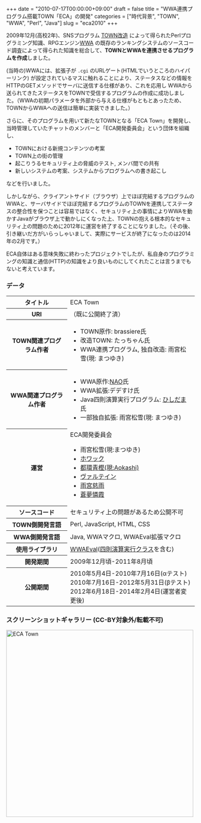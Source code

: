 +++
date = "2010-07-17T00:00:00+09:00"
draft = false
title = "WWA連携プログラム搭載TOWN「ECA」の開発"
categories = ["時代背景", "TOWN", "WWA", "Perl", "Java"]
slug = "eca2010"
+++

2009年12月(高校2年)、SNSプログラム [TOWN改造](/post/1st-town) によって得られたPerlプログラミング知識、RPGエンジン[WWA](http://wwajp.com) の既存のランキングシステムのソースコード調査によって得られた知識を総合して、**TOWNとWWAを連携させるプログラムを作成**しました。

(当時の)WWAには、拡張子が `.cgi` のURLゲート(HTMLでいうところのハイパーリンク) が設定されているマスに触れることにより、ステータスなどの情報をHTTPのGETメソッドでサーバに送信する仕様があり、これを応用し
WWAから送られてきたステータスをTOWNで受信するプログラムの作成に成功しました。（WWAの初期パラメータを外部から与える仕様がもともとあったため、TOWNからWWAへの送信は簡単に実装できました。）

さらに、そのプログラムを用いて新たなTOWNとなる「ECA Town」を開発し、当時管理していたチャットのメンバーと「ECA開発委員会」という団体を組織し、

- TOWNにおける新規コンテンツの考案
- TOWN上の街の管理
- 起こりうるセキュリティ上の脅威のテスト, メンバ間での共有
- 新しいシステムの考案、システムからプログラムへの書き起こし

などを行いました。

しかしながら、クライアントサイド（ブラウザ）上でほぼ完結するプログラムのWWAと、サーバサイドでほぼ完結するプログラムのTOWNを連携してステータスの整合性を保つことは容易ではなく、セキュリティ上の事情によりWWAを動かすJavaがブラウザ上で動かしにくなった上、TOWNの抱える根本的なセキュリティ上の問題のために2012年に運営を終了することになりました。（その後、引き継いだ方がいらっしゃいまして、実際にサービスが終了になったのは2014年の2月です。）

ECA自体はある意味失敗に終わったプロジェクトでしたが、私自身のプログラミングの知識と通信(HTTP)の知識をより良いものにしてくれたことは言うまでもないと考えています。


### データ

<table>
<tr><th>タイトル</th><td>ECA Town</td></tr>
<tr><th>URI</th><td>（既に公開終了済）</a></td></tr>
<tr><th>TOWN関連プログラム作者</th><td>
<ul>
<li>TOWN原作: brassiere氏</li>
<li> 改造TOWN: たっちゃん氏</li>
<li> WWA連携プログラム, 独自改造: 雨宮松雪(現: まつゆき)</li>
</ul>
</td></tr>
<tr><th>WWA関連プログラム作者</th><td>
<ul>
<li>WWA原作:<a href="https://wwajp.com">NAO</a>氏</li>
<li>WWA拡張:デデすけ氏</li>
<li> Java四則演算実行プログラム: <a href="https://www.ne.jp/asahi/hishidama/home/index.html">ひしだま</a>氏</li>
<li> 一部独自拡張: 雨宮松雪(現: まつゆき)</li>
</ul>
</td></tr>
<tr><th>運営</th><td>ECA開発委員会<br>
<ul>
<li>雨宮松雪(現:まつゆき)</li>
<li><a href="http://howakku.web.fc2.com/">ホワック</a></li>
<li><a href="https://aokashi.net">都環青樫(現:Aokashi)</a></li>
<li><a href="https://twitter.com/varteinn">ヴァルテイン</a></li>
<li><a href="http://rikae.blog118.fc2.com/">雨宮慈雨</a></li>
<li><a href="https://twitter.com/shirokuroanko">蒼夢憐霞</a></li>
</ul>
</td></tr>
<tr><th>ソースコード</th><td>セキュリティ上の問題があるため公開不可</td></tr>
<tr><th>TOWN側開発言語</th><td>Perl, JavaScript, HTML, CSS</td></tr>
<tr><th>WWA側開発言語</th><td>Java, WWAマクロ, WWAEval拡張マクロ</td></tr>
<tr><th>使用ライブラリ</th><td><a href="https://web.archive.org/web/20161202052323/http://asobiba.cocolog-nifty.com/game/wwa/wwaeval/">WWAEval</a>(<a href="http://www.ne.jp/asahi/hishidama/home/tech/soft/java/eval.html">四則演算実行クラス</a>を含む)</td></tr>
<tr><th>開発期間</th><td>2009年12月頃-2011年8月頃</td></tr>
<tr><th>公開期間</th><td>2010年5月4日-2010年7月16日(αテスト)<br>2010年7月16日-2012年5月31日(βテスト)<br>2012年6月18日-2014年2月4日(運営者変更後)</td></tr>
</table>

### スクリーンショットギャラリー (CC-BY対象外/転載不可)
<a data-flickr-embed="true" data-footer="true"  href="https://www.flickr.com/photos/139621465@N08/albums/72157662281739634" title="ECA Town"><img src="https://farm2.staticflickr.com/1537/24630391269_9f7bda88db.jpg" width="500" height="500" alt="ECA Town"></a><script async src="//embedr.flickr.com/assets/client-code.js" charset="utf-8"></script>
